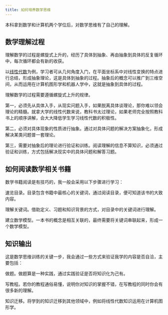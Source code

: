 ```yaml
---
title: 如何培养数学思维
---
```


本科拿到数学和计算机两个学位后，对数学思维有了自己的理解。

## 数学理解过程

理解数学的过程是螺旋式上升的，经历了具体到抽象、再由抽象到具体的反复循环中，每次循环都会有新的收获。

以[线性代数](/la/)为例，学习者可从几何角度入门，在平面坐标系中对线性变换的特点进行总结，形成抽象理论，这是具体到抽象的过程。抽象后的概念可以推广到三维空间，从而运用在计算机图形学和机器人学中，这就是抽象到具体的过程。

理解数学的过程需要遵循螺旋式上升的规律。

第一，必须先从具体入手，从现实问题入手，如果脱离具体谈理论，那你难以领会理论的精髓。就拿大学的线性代数来说，教科书太过理论，如果老师完全按照教科书上的顺序讲解，会大大降低学生学习线性代数的积极性。

第二，必须对具体现象的性质进行抽象。通过对具体问题的解决方案抽象化，形成解决某类问题普一套理论。

第三，需要对抽象后的理论进行验证和训练。阅读理解的信息不算知识，必须通过验证和训练，方式包括解决现实中的具体问题和解答习题。

## 如何阅读数学相关书籍

数学书籍阅读是有技巧的，我一般会采用以下步骤进行学习：

速览目录。目录包含书籍中最核心的关键词，通过阅读目录，便可知道该书的大致内容。

理解关键词。借助定义、习题和知识背景的方式，对目录中的关键词进行理解。

建立数学模型。一本书的概念是相互关联的，最终需要将关键词串联起来，形成一个数学模型。

## 知识输出

这是数学思维训练的关键一步，我会通过一些方式来验证我学的内容是否自洽，主要包括：

做题。做题算是一种实践，通过实践验证是否将知识化为己有。

写教程。若你的教程通俗易懂，说明你对知识的掌握不错，在写教程的同时你会有很多新的理解。

知识迁移。将学到的知识迁移到其他领域中，例如将线性代数知识运用在计算机图形学。
